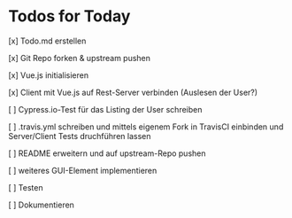 # Todos for Today

[x] Todo.md erstellen

[x] Git Repo forken & upstream pushen

[x] Vue.js initialisieren

[x] Client mit Vue.js auf Rest-Server verbinden (Auslesen der User?)

[ ] Cypress.io-Test für das Listing der User schreiben

[ ] .travis.yml schreiben und mittels eigenem Fork in TravisCI einbinden und Server/Client Tests druchführen lassen

[ ] README erweitern und auf upstream-Repo pushen

[ ] weiteres GUI-Element implementieren

[ ] Testen

[ ] Dokumentieren
